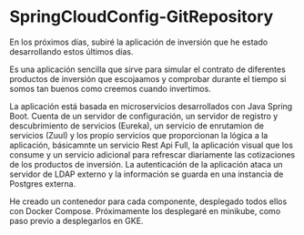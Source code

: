 # SpringCloudConfig-GitRepository

En los próximos días, subiré la aplicación de inversión que he estado desarrollando estos últimos días.

Es una aplicación sencilla que sirve para simular el contrato de diferentes productos de inversión que escojaamos y comprobar durante el tiempo si somos tan buenos como creemos cuando invertimos.

La aplicación está basada en microservicios desarrollados con Java Spring Boot.
Cuenta de un servidor de configuración, un servidor de registro y descubrimiento de servicios (Eureka), un servicio de enrutamion de servicios (Zuul) y los propio servicios que proporcionan la lógica a la aplicación, básicamnte un servicio Rest Api Full, la aplicación visual que los consume y un servicio adicional para refrescar diariamente las cotizaciones de los productos de inversión.
La autenticación de la aplicación ataca un servidor de LDAP externo y la información se guarda en una instancia de Postgres externa.

He creado un contenedor para cada componente, desplegado todos ellos con Docker Compose. Próximamente los desplegaré en minikube, como paso previo a desplegarlos en GKE.

